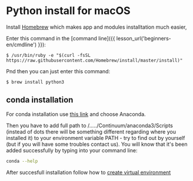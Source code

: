 # Python install for macOS

Install [Homebrew](http://brew.sh) which makes app and modules installtation
much easier,


Enter this command in the [command line]({{ lesson_url('beginners-en/cmdline') }}):

```console
$ /usr/bin/ruby -e "$(curl -fsSL https://raw.githubusercontent.com/Homebrew/install/master/install)"
```

Pnd then you can just enter this command:

```console
$ brew install python3
```

## conda installation

For conda installation use [this link](https://docs.conda.io/projects/conda/en/latest/user-guide/install/macos.html) and choose Anaconda.

Then you have to add full path to /...../Continuum/anaconda3/Scripts (instead of
dots there will be something different regarding where you installed it) to your environment 
variable PATH - try to find out by yourself (but if you will have some troubles contact us).
You will know that it's been added successfully by typing into your command line:

```bash
conda --help
``` 

After succesfull installation follow how to [create virtual environment](https://conda.io/docs/user-guide/tasks/manage-environments.html)


